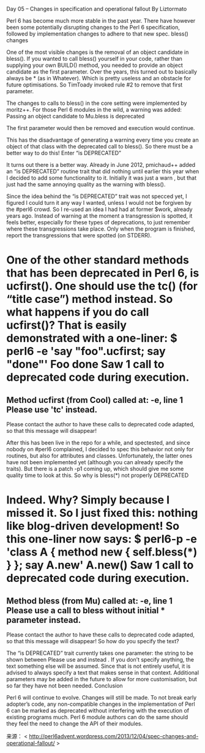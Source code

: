 Day 05 – Changes in specification and operational fallout By   Liztormato


Perl 6 has become much more stable in the past year. There have however been some potentially disrupting changes to the Perl 6 specification, followed by implementation changes to adhere to that new spec. bless() changes

One of the most visible changes is the removal of an object candidate in bless(). If you wanted to call bless() yourself in your code, rather than supplying your own BUILD() method, you needed to provide an object candidate as the first parameter. Over the years, this turned out to basically always be * (as in Whatever). Which is pretty useless and an obstacle for future optimisations. So TimToady  invoked rule #2  to remove that first parameter.

The changes to calls to bless() in the core setting were implemented by moritz++. For those Perl 6 modules in the wild, a warning was added:
Passing an object candidate to Mu.bless is deprecated

The first parameter would then be removed and execution would continue.

This has the disadvantage of generating a warning  every  time you create an object of that class with the deprecated call to bless(). So there must be a better way to do this! Enter “is DEPRECATED”

It turns out there  is  a better way. Already in June 2012, pmichaud++  added an “is DEPRECATED” routine trait  that did nothing until earlier this year when I decided to add some functionality to it. Initially it was just a  warn , but that just had the same annoying quality as the warning with bless().

Since the idea behind the “is DEPRECATED” trait was not specced yet, I figured I could turn it any way I wanted, unless I would not be forgiven by the #perl6 crowd. So I re-used an idea I had had at former $work, already years ago. Instead of warning at the moment a transgression is spotted, it feels better, especially for these types of deprecations, to just remember  where  these transgressions take place. Only when the program is finished, report the transgressions that were spotted (on STDERR).

One of the other standard methods that has been deprecated in Perl 6, is ucfirst(). One should use the tc() (for “title case”) method instead. So what happens if you  do  call ucfirst()? That is easily demonstrated with a one-liner:
$ perl6 -e 'say "foo".ucfirst; say "done"'
Foo
done
Saw 1 call to deprecated code during execution.
================================================================================
Method ucfirst (from Cool) called at:
  -e, line 1
Please use 'tc' instead.
--------------------------------------------------------------------------------
Please contact the author to have these calls to deprecated code adapted,
so that this message will disappear!

After this has been live in the repo for a while, and spectested, and since nobody on #perl6 complained, I decided to  spec this behavior  not only for routines, but also for attributes and classes. Unfortunately, the latter ones have not been implemented yet (although you  can  already specify the traits). But there is a  patch -p1  coming up, which should give me some quality time to look at this. So why is bless(*) not properly DEPRECATED

Indeed. Why? Simply because I missed it. So I just fixed this: nothing like blog-driven development! So this one-liner now says:
$ perl6-p -e 'class A { method new { self.bless(*) } }; say A.new'
A.new()
Saw 1 call to deprecated code during execution.
================================================================================
Method bless (from Mu) called at:
  -e, line 1
Please use a call to bless without initial * parameter instead.
--------------------------------------------------------------------------------
Please contact the author to have these calls to deprecated code adapted,
so that this message will disappear! So how do you specify the text?

The “is DEPRECATED” trait currently takes one parameter: the string to be shown between  Please use  and  instead . If you don’t specify anything, the text  something else  will be assumed. Since that is not entirely useful, it is advised to always specify a text that makes sense in that context. Additional parameters may be added in the future to allow for more customisation, but so far they have not been needed. Conclusion

Perl 6 will continue to evolve. Changes  will  still be made. To not break early adopter’s code, any non-compatible changes in the implementation of Perl 6 can be marked as deprecated without interfering with the execution of existing programs much. Perl 6 module authors can do the same should they feel the need to change the API of their modules.

来源： < http://perl6advent.wordpress.com/2013/12/04/spec-changes-and-operational-fallout/ >  